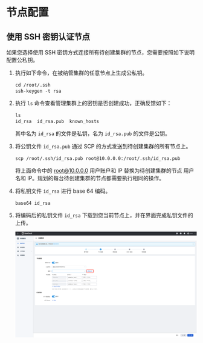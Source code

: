 # 节点配置

## 使用 SSH 密钥认证节点

如果您选择使用 SSH 密钥方式连接所有待创建集群的节点，您需要按照如下说明配置公私钥。

1. 执行如下命令，在被纳管集群的任意节点上生成公私钥。

    ```shell
    cd /root/.ssh
    ssh-keygen -t rsa
    ```

2. 执行 `ls` 命令查看管理集群上的密钥是否创建成功，正确反馈如下：

    ```shell
    ls
    id_rsa  id_rsa.pub  known_hosts
    ```

    其中名为 `id_rsa` 的文件是私钥，名为 `id_rsa.pub` 的文件是公钥。

3. 将公钥文件 `id_rsa.pub` 通过 SCP 的方式发送到待创建集群的所有节点上。

    ```shell
    scp /root/.ssh/id_rsa.pub root@10.0.0.0:/root/.ssh/id_rsa.pub
    ```

    将上面命令中的 root@10.0.0.0 用户账户和 IP 替换为待创建集群的节点 用户名和 IP。规划的每台待创建集群的节点都需要执行相同的操作。

4. 将私钥文件 `id_rsa` 进行 base 64 编码。

    ```shell
    base64 id_rsa
    ```

5. 将编码后的私钥文件 `id_rsa` 下载到您当前节点上，并在界面完成私钥文件的上传。

    ![SSH 认证](../../../kpanda/images/createcluster-ssh01.png)

